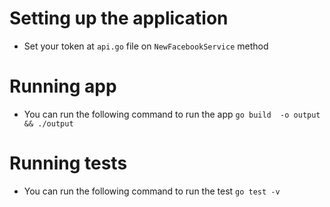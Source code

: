 # Setting up the application
- Set your token at `api.go` file on `NewFacebookService` method

# Running app
- You can run the following command to run the app `go build  -o output && ./output`

# Running tests
- You can run the following command to run the test `go test -v`